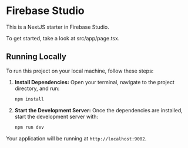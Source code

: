 # Firebase Studio

This is a NextJS starter in Firebase Studio.

To get started, take a look at src/app/page.tsx.

## Running Locally

To run this project on your local machine, follow these steps:


1.  **Install Dependencies:**
    Open your terminal, navigate to the project directory, and run:
    ```bash
    npm install
    ```

2.  **Start the Development Server:**
    Once the dependencies are installed, start the development server with:
    ```bash
    npm run dev
    ```

Your application will be running at `http://localhost:9002`.
